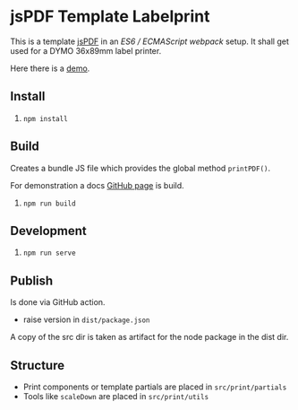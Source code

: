 # jsPDF Template Labelprint

This is a template [jsPDF](https://github.com/parallax/jsPDF) in an _ES6 / ECMAScript webpack_ setup.
It shall get used for a DYMO 36x89mm label printer.

Here there is a [demo](https://andrekelling.github.io/jspdf-template-labelprint/).

## Install

1. `npm install`

## Build

Creates a bundle JS file which provides the global method `printPDF()`.

For demonstration a docs [GitHub page](https://andrekelling.github.io/jspdf-template-labelprint/) is build.

1. `npm run build`

## Development

1. `npm run serve`

## Publish

Is done via GitHub action.

* raise version in `dist/package.json`

A copy of the src dir is taken as artifact for the node package in the dist dir.

## Structure

* Print components or template partials are placed in `src/print/partials`
* Tools like `scaleDown` are placed in `src/print/utils`
